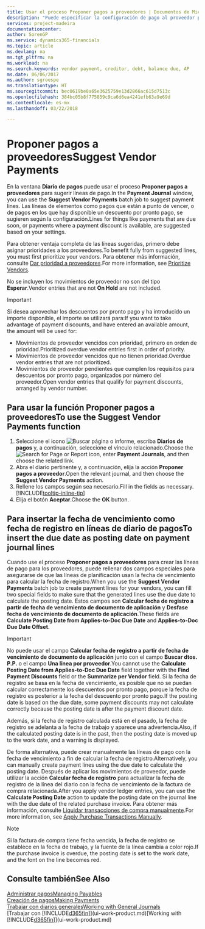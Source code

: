 ```yaml
---
title: Usar el proceso Proponer pagos a proveedores | Documentos de Microsoft
description: "Puede especificar la configuración de pago al proveedor para obtener sugerencias o propuestas de pagos que están a punto de vencer o en los que hay un descuento."
services: project-madeira
documentationcenter: 
author: SorenGP
ms.service: dynamics365-financials
ms.topic: article
ms.devlang: na
ms.tgt_pltfrm: na
ms.workload: na
ms.search.keywords: vendor payment, creditor, debt, balance due, AP
ms.date: 06/06/2017
ms.author: sgroespe
ms.translationtype: HT
ms.sourcegitcommit: bec0619be0a65e3625759e13d2866ac615d7513c
ms.openlocfilehash: 384bc05b8f775859c9ca6d6ea4241efb63a9e69d
ms.contentlocale: es-mx
ms.lasthandoff: 03/22/2018

---
```

# <a name="suggest-vendor-payments"></a><span data-ttu-id="23830-103">Proponer pagos a proveedores</span><span class="sxs-lookup"><span data-stu-id="23830-103">Suggest Vendor Payments</span></span>
<span data-ttu-id="23830-104">En la ventana **Diario de pagos** puede usar el proceso **Proponer pagos a proveedores** para sugerir líneas de pago.</span><span class="sxs-lookup"><span data-stu-id="23830-104">In the **Payment Journal** window, you can use the **Suggest Vendor Payments** batch job to suggest payment lines.</span></span> <span data-ttu-id="23830-105">Las líneas de elementos como pagos que están a punto de vencer, o de pagos en los que hay disponible un descuento por pronto pago, se sugieren según la configuración.</span><span class="sxs-lookup"><span data-stu-id="23830-105">Lines for things like payments that are due soon, or payments where a payment discount is available, are suggested based on your settings.</span></span>

<span data-ttu-id="23830-106">Para obtener ventaja completa de las líneas sugeridas, primero debe asignar prioridades a los proveedores.</span><span class="sxs-lookup"><span data-stu-id="23830-106">To benefit fully from suggested lines, you must first prioritize your vendors.</span></span> <span data-ttu-id="23830-107">Para obtener más información, consulte [Dar prioridad a proveedores](purchasing-how-prioritize-vendors.md).</span><span class="sxs-lookup"><span data-stu-id="23830-107">For more information, see [Prioritize Vendors](purchasing-how-prioritize-vendors.md).</span></span>  

<span data-ttu-id="23830-108">No se incluyen los movimientos de proveedor no son del tipo **Esperar**.</span><span class="sxs-lookup"><span data-stu-id="23830-108">Vendor entries that are not **On Hold** are not included.</span></span>  

> [!IMPORTANT]  
>   <span data-ttu-id="23830-109">Si desea aprovechar los descuentos por pronto pago y ha introducido un importe disponible, el importe se utilizará para:</span><span class="sxs-lookup"><span data-stu-id="23830-109">If you want to take advantage of payment discounts, and have entered an available amount, the amount will be used for:</span></span>  

* <span data-ttu-id="23830-110">Movimientos de proveedor vencidos con prioridad, primero en orden de prioridad.</span><span class="sxs-lookup"><span data-stu-id="23830-110">Prioritized overdue vendor entries first in order of priority.</span></span>  
* <span data-ttu-id="23830-111">Movimientos de proveedor vencidos que no tienen prioridad.</span><span class="sxs-lookup"><span data-stu-id="23830-111">Overdue vendor entries that are not prioritized.</span></span>  
* <span data-ttu-id="23830-112">Movimientos de proveedor pendientes que cumplen los requisitos para descuentos por pronto pago, organizados por número del proveedor.</span><span class="sxs-lookup"><span data-stu-id="23830-112">Open vendor entries that qualify for payment discounts, arranged by vendor number.</span></span>  

## <a name="to-use-the-suggest-vendor-payments-function"></a><span data-ttu-id="23830-113">Para usar la función Proponer pagos a proveedores</span><span class="sxs-lookup"><span data-stu-id="23830-113">To use the Suggest Vendor Payments function</span></span>
1. <span data-ttu-id="23830-114">Seleccione el icono ![Buscar página o informe](media/ui-search/search_small.png "icono Buscar página o informe"), escriba **Diarios de pagos** y, a continuación, seleccione el vínculo relacionado.</span><span class="sxs-lookup"><span data-stu-id="23830-114">Choose the ![Search for Page or Report](media/ui-search/search_small.png "Search for Page or Report icon") icon, enter **Payment Journals**, and then choose the related link.</span></span>  
2. <span data-ttu-id="23830-115">Abra el diario pertinente y, a continuación, elija la acción **Proponer pagos a proveedor**.</span><span class="sxs-lookup"><span data-stu-id="23830-115">Open the relevant journal, and then choose the **Suggest Vendor Payments** action.</span></span>  
3. <span data-ttu-id="23830-116">Rellene los campos según sea necesario.</span><span class="sxs-lookup"><span data-stu-id="23830-116">Fill in the fields as necessary.</span></span> [!INCLUDE[tooltip-inline-tip](includes/tooltip-inline-tip_md.md)]  
4. <span data-ttu-id="23830-117">Elija el botón **Aceptar**.</span><span class="sxs-lookup"><span data-stu-id="23830-117">Choose the **OK** button.</span></span>  

## <a name="to-insert-the-due-date-as-posting-date-on-payment-journal-lines"></a><span data-ttu-id="23830-118">Para insertar la fecha de vencimiento como fecha de registro en líneas de diario de pagos</span><span class="sxs-lookup"><span data-stu-id="23830-118">To insert the due date as posting date on payment journal lines</span></span>
<span data-ttu-id="23830-119">Cuando use el proceso **Proponer pagos a proveedores** para crear las líneas de pago para los proveedores, puede rellenar dos campos especiales para asegurarse de que las líneas de planificación usan la fecha de vencimiento para calcular la fecha de registro.</span><span class="sxs-lookup"><span data-stu-id="23830-119">When you use the **Suggest Vendor Payments** batch job to create payment lines for your vendors, you can fill two special fields to make sure that the generated lines use the due date to calculate the posting date.</span></span> <span data-ttu-id="23830-120">Estos campos son **Calcular fecha de registro a partir de fecha de vencimiento de documento de aplicación** y **Desfase fecha de vencimiento de documento de aplicación**.</span><span class="sxs-lookup"><span data-stu-id="23830-120">These fields are **Calculate Posting Date from Applies-to-Doc Due Date** and **Applies-to-Doc Due Date Offset**.</span></span>  

> [!IMPORTANT]  
>   <span data-ttu-id="23830-121">No puede usar el campo **Calcular fecha de registro a partir de fecha de vencimiento de documento de aplicación** junto con el campo **Buscar dtos. P.P.** o el campo **Una línea por proveedor**.</span><span class="sxs-lookup"><span data-stu-id="23830-121">You cannot use the **Calculate Posting Date from Applies-to-Doc Due Date** field together with the **Find Payment Discounts** field or the **Summarize per Vendor** field.</span></span> <span data-ttu-id="23830-122">Si la fecha de registro se basa en la fecha de vencimiento, es posible que no se puedan calcular correctamente los descuentos por pronto pago, porque la fecha de registro es posterior a la fecha del descuento por pronto pago.</span><span class="sxs-lookup"><span data-stu-id="23830-122">If the posting date is based on the due date, some payment discounts may not calculate correctly because the posting date is after the payment discount date.</span></span>  

<span data-ttu-id="23830-123">Además, si la fecha de registro calculada está en el pasado, la fecha de registro se adelanta a la fecha de trabajo y aparece una advertencia.</span><span class="sxs-lookup"><span data-stu-id="23830-123">Also, if the calculated posting date is in the past, then the posting date is moved up to the work date, and a warning is displayed.</span></span>  

<span data-ttu-id="23830-124">De forma alternativa, puede crear manualmente las líneas de pago con la fecha de vencimiento a fin de calcular la fecha de registro.</span><span class="sxs-lookup"><span data-stu-id="23830-124">Alternatively, you can manually create payment lines using the due date to calculate the posting date.</span></span> <span data-ttu-id="23830-125">Después de aplicar los movimientos de proveedor, puede utilizar la acción **Calcular fecha de registro** para actualizar la fecha de registro de la línea del diario con la fecha de vencimiento de la factura de compra relacionada.</span><span class="sxs-lookup"><span data-stu-id="23830-125">After you apply vendor ledger entries, you can use the **Calculate Posting Date** action to update the posting date on the journal line with the due date of the related purchase invoice.</span></span> <span data-ttu-id="23830-126">Para obtener más información, consulte [Liquidar transacciones de compra manualmente](payables-how-apply-purchase-transactions-manually.md).</span><span class="sxs-lookup"><span data-stu-id="23830-126">For more information, see [Apply Purchase Transactions Manually](payables-how-apply-purchase-transactions-manually.md).</span></span>  

> [!NOTE]  
>   <span data-ttu-id="23830-127">Si la factura de compra tiene fecha vencida, la fecha de registro se establece en la fecha de trabajo, y la fuente de la línea cambia a color rojo.</span><span class="sxs-lookup"><span data-stu-id="23830-127">If the purchase invoice is overdue, the posting date is set to the work date, and the font on the line becomes red.</span></span>  

## <a name="see-also"></a><span data-ttu-id="23830-128">Consulte también</span><span class="sxs-lookup"><span data-stu-id="23830-128">See Also</span></span>
[<span data-ttu-id="23830-129">Administrar pagos</span><span class="sxs-lookup"><span data-stu-id="23830-129">Managing Payables</span></span>](payables-manage-payables.md)  
[<span data-ttu-id="23830-130">Creación de pagos</span><span class="sxs-lookup"><span data-stu-id="23830-130">Making Payments</span></span>](payables-make-payments.md)  
[<span data-ttu-id="23830-131">Trabajar con diarios generales</span><span class="sxs-lookup"><span data-stu-id="23830-131">Working with General Journals</span></span>](ui-work-general-journals.md)  
<span data-ttu-id="23830-132">[Trabajar con [!INCLUDE[d365fin](includes/d365fin_md.md)]](ui-work-product.md)</span><span class="sxs-lookup"><span data-stu-id="23830-132">[Working with [!INCLUDE[d365fin](includes/d365fin_md.md)]](ui-work-product.md)</span></span>  

